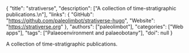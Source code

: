 {
  "title": "strativerse",
  "description": ["A collection of time-stratigraphic publications.\n"],
  "links": {
    "GitHub": "https://github.com/paleolimbot/strativerse-hugo",
    "Website": "https://strativerse.org"
  },
  "authors": ["paleolimbot"],
  "categories": ["Web apps"],
  "tags": ["Palaeoenvironment and palaeobotany"],
  "doi": null
}

<!-- Generated by csv2md.R – do not edit by hand -->

A collection of time-stratigraphic publications.
